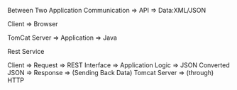 Between Two Application Communication => API => Data:XML/JSON

Client => Browser

TomCat Server => Application => Java


Rest Service

Client => Request => REST Interface => Application Logic => JSON Converted JSON => Response => (Sending Back Data) Tomcat Server => (through) HTTP
